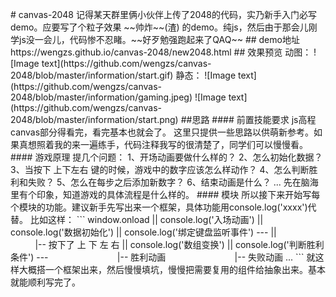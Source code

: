 <p>
# canvas-2048
记得某天群里俩小伙伴上传了2048的代码，实乃新手入门必写demo。应要写了个粒子效果 ~~帅炸~~(渣) 的demo。纯js，然后由于那会儿刚学js没一会儿，代码惨不忍睹。~~好歹勉强跑起来了QAQ~~
## demo地址
https://wengzs.github.io/canvas-2048/new2048.html
## 效果预览
动图：
![Image text](https://github.com/wengzs/canvas-2048/blob/master/information/start.gif)
静态：
![Image text](https://github.com/wengzs/canvas-2048/blob/master/information/gaming.jpeg)
![Image text](https://github.com/wengzs/canvas-2048/blob/master/information/start.png)
##思路
#### 前置技能要求
js高程canvas部分得看完，看完基本也就会了。
这里只提供一些思路以供萌新参考。如果真想照着我的来一遍练手，代码注释我写的很清楚了，同学们可以慢慢看。
#### 游戏原理
提几个问题：
1、开场动画要做什么样的？
2、怎么初始化数据？
3、当按下 上下左右 键的时候，游戏中的数字应该怎么样动作？
4、怎么判断胜利和失败？
5、怎么在每步之后添加新数字？
6、结束动画是什么？
...
先在脑海里有个印象，知道游戏的具体流程是什么样的。
#### 模块
所以接下来开始写每个模块的功能。建议新手先写出来一个框架，具体功能用console.log('xxxx')代替。
比如这样：
```
window.onload 
||
console.log('入场动画')
||
console.log('数据初始化')
||
console.log('绑定键盘监听事件') ---
||                             |-- 按下了 上 下 左 右
||
console.log('数组变换')
||
console.log('判断胜利条件') ---
                            |-- 胜利动画
                            |-- 失败动画
...
```
就这样大概搭一个框架出来，然后慢慢填坑，慢慢把需要复用的组件给抽象出来。基本就能顺利写完了。
</p>
